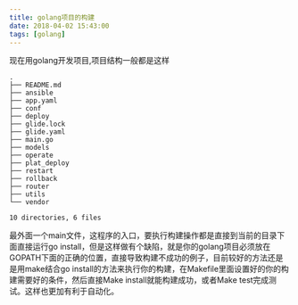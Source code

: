 ```yaml
---
title: golang项目的构建
date: 2018-04-02 15:43:00
tags: [golang]
---
```


现在用golang开发项目,项目结构一般都是这样
```shell
.
├── README.md
├── ansible
├── app.yaml
├── conf
├── deploy
├── glide.lock
├── glide.yaml
├── main.go
├── models
├── operate
├── plat_deploy
├── restart
├── rollback
├── router
├── utils
└── vendor

10 directories, 6 files
```
最外面一个main文件，这程序的入口，要执行构建操作都是直接到当前的目录下面直接运行go install，但是这样做有个缺陷，就是你的golang项目必须放在GOPATH下面的正确的位置，直接导致构建不成功的例子，目前较好的方法还是是用make结合go install的方法来执行你的构建，在Makefile里面设置好的你的构建需要好的条件，然后直接Make install就能构建成功，或者Make test完成测试。这样也更加有利于自动化。